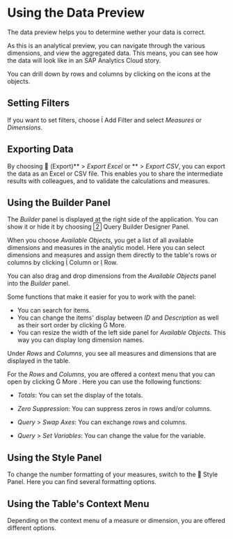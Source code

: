 <!-- loio9f1fa73a33424cbe9bac3064702c0dbd -->

<link rel="stylesheet" type="text/css" href="../css/sap-icons.css"/>

# Using the Data Preview

The data preview helps you to determine wether your data is correct.

As this is an analytical preview, you can navigate through the various dimensions, and view the aggregated data. This means, you can see how the data will look like in an SAP Analytics Cloud story.

You can drill down by rows and columns by clicking on the icons at the objects.



<a name="loio9f1fa73a33424cbe9bac3064702c0dbd__section_k11_cwl_crb"/>

## Setting Filters

If you want to set filters, choose <span class="SAP-icons-V5"></span> Add Filter and select *Measures* or *Dimensions*.



<a name="loio9f1fa73a33424cbe9bac3064702c0dbd__section_hy2_scj_wbc"/>

## Exporting Data

By choosing <span class="FPA-icons-V3"></span> \(Export\)** \> *Export Excel* or ** \> *Export CSV*, you can export the data as an Excel or CSV file. This enables you to share the intermediate results with colleagues, and to validate the calculations and measures.



<a name="loio9f1fa73a33424cbe9bac3064702c0dbd__section_q3j_d4r_yhb"/>

## Using the Builder Panel

The *Builder* panel is displayed at the right side of the application. You can show it or hide it by choosing <span class="SAP-icons-V5"></span> Query Builder Designer Panel.

When you choose *Available Objects*, you get a list of all available dimensions and measures in the analytic model. Here you can select dimensions and measures and assign them directly to the table's rows or columns by clicking <span class="SAP-icons-V5"></span> Column or <span class="SAP-icons-V5"></span> Row.

You can also drag and drop dimensions from the *Available Objects* panel into the *Builder* panel.

Some functions that make it easier for you to work with the panel:

-   You can search for items.
-   You can change the items' display between *ID* and *Description* as well as their sort order by clicking <span class="SAP-icons-V5"></span> More.
-   You can resize the width of the left side panel for *Available Objects*. This way you can display long dimension names.

Under *Rows* and *Columns*, you see all measures and dimensions that are displayed in the table.

For the *Rows* and *Columns*, you are offered a context menu that you can open by clicking <span class="SAP-icons-V5"></span> More . Here you can use the following functions:

-   *Totals*: You can set the display of the totals.

-   *Zero Suppression*: You can suppress zeros in rows and/or columns.

-   *Query* \> *Swap Axes*: You can exchange rows and columns.

-   *Query* \> *Set Variables*: You can change the value for the variable.




<a name="loio9f1fa73a33424cbe9bac3064702c0dbd__section_s5f_hlg_kvb"/>

## Using the Style Panel

To change the number formatting of your measures, switch to the <span class="FPA-icons-V3"></span> Style Panel. Here you can find several formatting options.



<a name="loio9f1fa73a33424cbe9bac3064702c0dbd__section_e5h_jhj_1jb"/>

## Using the Table's Context Menu

Depending on the context menu of a measure or dimension, you are offered different options.

